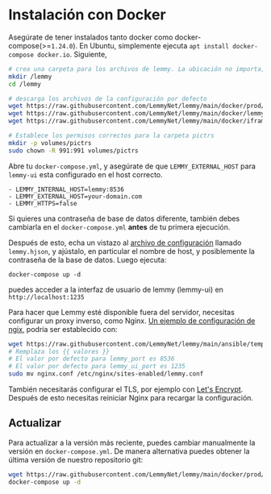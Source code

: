 # Instalación con Docker

Asegúrate de tener instalados tanto docker como docker-compose(>=`1.24.0`). En Ubuntu, simplemente ejecuta `apt install docker-compose docker.io`. Siguiente, 

```bash
# crea una carpeta para los archivos de lemmy. La ubicación no importa, puede ser en cualquier sitio
mkdir /lemmy
cd /lemmy

# descarga los archivos de la configuración por defecto
wget https://raw.githubusercontent.com/LemmyNet/lemmy/main/docker/prod/docker-compose.yml
wget https://raw.githubusercontent.com/LemmyNet/lemmy/main/docker/lemmy.hjson
wget https://raw.githubusercontent.com/LemmyNet/lemmy/main/docker/iframely.config.local.js

# Establece los permisos correctos para la carpeta pictrs
mkdir -p volumes/pictrs
sudo chown -R 991:991 volumes/pictrs
```

Abre tu `docker-compose.yml`, y asegúrate de que `LEMMY_EXTERNAL_HOST` para `lemmy-ui` esta configurado en el host correcto.

```
- LEMMY_INTERNAL_HOST=lemmy:8536
- LEMMY_EXTERNAL_HOST=your-domain.com
- LEMMY_HTTPS=false
```

Si quieres una contraseña de base de datos diferente, también debes cambiarla en el `docker-compose.yml` **antes** de tu primera ejecución.

Después de esto, echa un vistazo al [archivo de configuración](configuration.md) llamado `lemmy.hjson`, y ajústalo, en particular el nombre de host, y posiblemente la contraseña de la base de datos. Luego ejecuta:

`docker-compose up -d`

puedes acceder a la interfaz de usuario de lemmy (lemmy-ui) en `http://localhost:1235`

Para hacer que Lemmy esté disponible fuera del servidor, necesitas configurar un proxy inverso, como Nginx. [Un ejemplo de configuración de ngix](https://raw.githubusercontent.com/LemmyNet/lemmy/main/ansible/templates/nginx.conf), podría ser establecido con:

```bash
wget https://raw.githubusercontent.com/LemmyNet/lemmy/main/ansible/templates/nginx.conf
# Remplaza los {{ valores }}
# El valor por defecto para lemmy_port es 8536
# El valor por defecto para lemmy_ui_port es 1235
sudo mv nginx.conf /etc/nginx/sites-enabled/lemmy.conf
```

También necesitarás configurar el TLS, por ejemplo con [Let's Encrypt](https://letsencrypt.org/). Después de esto necesitas reiniciar Nginx para recargar la configuración.

## Actualizar

Para actualizar a la versión más reciente, puedes cambiar manualmente la versión en `docker-compose.yml`. De manera alternativa puedes obtener la última versión de nuestro repositorio git:

```bash
wget https://raw.githubusercontent.com/LemmyNet/lemmy/main/docker/prod/docker-compose.yml
docker-compose up -d
```

